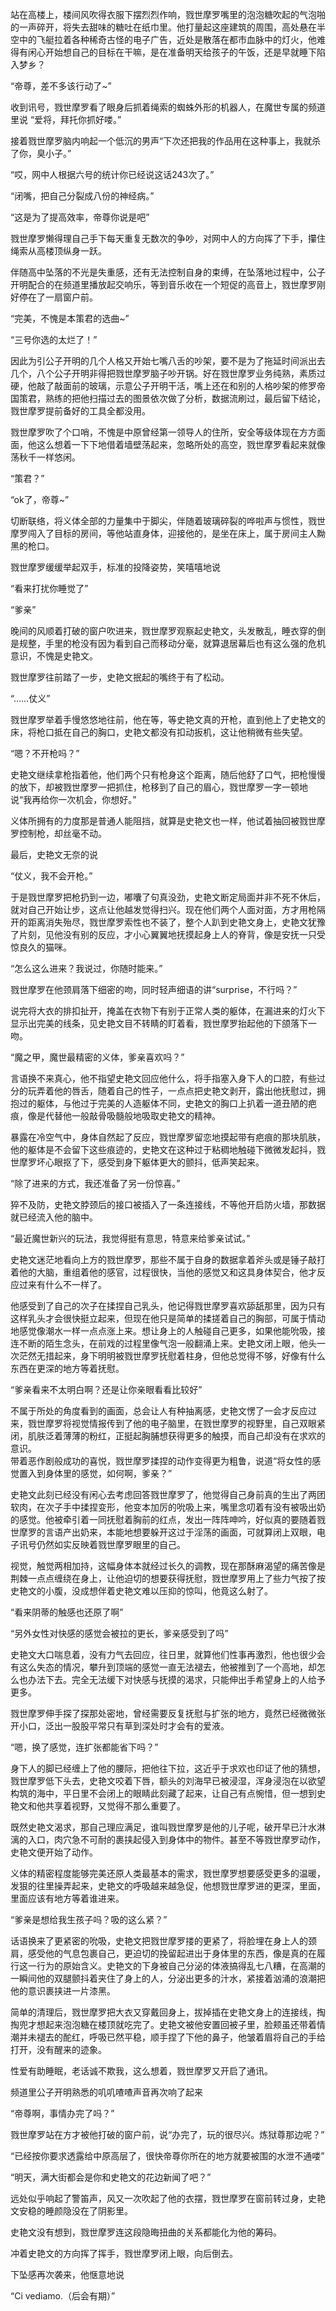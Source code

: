 站在高楼上，楼间风吹得衣服下摆烈烈作响，戮世摩罗嘴里的泡泡糖吹起的气泡啪的一声碎开，将失去甜味的糖吐在纸巾里。他打量起这座建筑的周围，高处悬在半空中的飞艇拉着各种稀奇古怪的电子广告，近处是散落在都市血脉中的灯火，他难得有闲心开始想自己的目标在干嘛，是在准备明天给孩子的午饭，还是早就睡下陷入梦乡？<br>“帝尊，差不多该行动了~”<br>收到讯号，戮世摩罗看了眼身后抓着绳索的蜘蛛外形的机器人，在魔世专属的频道里说 “爱将，拜托你抓好喽。”<br>接着戮世摩罗脑内响起一个低沉的男声“下次还把我的作品用在这种事上，我就杀了你，臭小子。”<br>“哎，网中人根据六号的统计你已经说这话243次了。”<br>“闭嘴，把自己分裂成八份的神经病。”<br>“这是为了提高效率，帝尊你说是吧”<br>戮世摩罗懒得理自己手下每天重复无数次的争吵，对网中人的方向挥了下手，攥住绳索从高楼顶纵身一跃。<br>伴随高中坠落的不光是失重感，还有无法控制自身的束缚，在坠落地过程中，公子开明配合的在频道里播放起交响乐，等到音乐收在一个短促的高音上，戮世摩罗刚好停在了一扇窗户前。<br>“完美，不愧是本策君的选曲~”<br>“三号你选的太烂了！”<br>因此为引公子开明的几个人格又开始七嘴八舌的吵架，要不是为了拖延时间派出去几个，八个公子开明非得把戮世摩罗脑子吵开锅。好在戮世摩罗业务纯熟，素质过硬，他敲了敲面前的玻璃，示意公子开明干活，嘴上还在和别的人格吵架的修罗帝国策君，熟练的把他扫描过去的图景依次做了分析，数据流刷过，最后留下结论，戮世摩罗提前备好的工具全都没用。<br> 戮世摩罗吹了个口哨，不愧是中原曾经第一领导人的住所，安全等级体现在方方面面，他这么想着一下下地借着墙壁荡起来，忽略所处的高空，戮世摩罗看起来就像荡秋千一样悠闲。<br>“策君？”<br>  “ok了，帝尊~”<br>切断联络，将义体全部的力量集中于脚尖，伴随着玻璃碎裂的哗啦声与惯性，戮世摩罗闯入了目标的房间，等他站直身体，迎接他的，是坐在床上，属于房间主人黝黑的枪口。<br>戮世摩罗缓缓举起双手，标准的投降姿势，笑嘻嘻地说<br>“看来打扰你睡觉了”<br>“爹亲”<br>晚间的风顺着打破的窗户吹进来，戮世摩罗观察起史艳文，头发散乱，睡衣穿的倒是规整，手里的枪没有因为看到自己而移动分毫，就算退居幕后也有这么强的危机意识，不愧是史艳文。<br>戮世摩罗往前踏了一步，史艳文抿起的嘴终于有了松动。<br>“……仗义”<br>戮世摩罗举着手慢悠悠地往前，他在等，等史艳文真的开枪，直到他上了史艳文的床，将枪口抵在自己的胸口，史艳文都没有扣动扳机，这让他稍微有些失望。<br>“嗯？不开枪吗？”<br>史艳文继续拿枪指着他，他们两个只有枪身这个距离，随后他舒了口气，把枪慢慢的放下，却被戮世摩罗一把抓住，枪移到了自己的眉心，戮世摩罗一字一顿地说“我再给你一次机会，你想好。”<br>义体所拥有的力度那是普通人能阻挡，就算是史艳文也一样，他试着抽回被戮世摩罗控制枪，却丝毫不动。<br>最后，史艳文无奈的说<br>“仗义，我不会开枪。”<br>于是戮世摩罗把枪扔到一边，嘟囔了句真没劲，史艳文断定局面并非不死不休后，就对自己开始让步，这点让他越发觉得扫兴。现在他们两个人面对面，方才用枪隔开的距离消失殆尽，戮世摩罗索性也不装了，整个人趴到史艳文身上，史艳文犹豫了片刻，见他没有别的反应，才小心翼翼地抚摸起身上人的脊背，像是安抚一只受惊良久的猫咪。<br>“怎么这么进来？我说过，你随时能来。”<br>戮世摩罗在他颈肩落下细密的吻，同时轻声细语的讲“surprise，不行吗？”<br>说完将大衣的排扣扯开，掩盖在衣物下有别于正常人类的躯体，在漏进来的灯火下显示出完美的线条，见史艳文目不转睛的盯着看，戮世摩罗抬起他的下颌落下一吻。<br>“魔之甲，魔世最精密的义体，爹亲喜欢吗？”<br>言语换不来真心，他不指望史艳文回应他什么，将手指塞入身下人的口腔，有些过分的玩弄着他的唇舌，随着自己的性子，一点点把史艳文剥开，露出他抚慰过，拥抱过的躯体，与他过于完美的人造躯体不同，史艳文的胸口上扒着一道丑陋的疤痕，像是代替他一般敲骨吸髓般地吸取史艳文的精神。<br>暴露在冷空气中，身体自然起了反应，戮世摩罗留恋地摸起带有疤痕的那块肌肤，他的躯体是不会留下这些痕迹的，史艳文在这种过于粘稠地触碰下微微发起抖，戮世摩罗坏心眼抠了下，感受到身下躯体更大的颤抖，低声笑起来。<br>“除了进来的方式，我还准备了另一份惊喜。”<br>猝不及防，史艳文脖颈后的接口被插入了一条连接线，不等他开启防火墙，那数据就已经流入他的脑中。<br>“最近魔世新兴的玩法，我觉得挺有意思，特意来给爹亲试试。”<br>史艳文迷茫地看向上方的戮世摩罗，那些不属于自身的数据拿着斧头或是锤子敲打着他的大脑，重组着他的感官，过程很快，当他的感觉又和这具身体契合，他才反应过来有什么不一样了。<br>他感受到了自己的次子在揉捏自己乳头，他记得戮世摩罗喜欢舔舐那里，因为只有这样乳头才会很快挺立起来，但现在他只是简单的揉搓着自己的胸部，可属于情动地感觉像潮水一样一点点涨上来。想让身上的人触碰自己更多，如果他能吮吸，接连不断的陌生念头，在前戏的过程里像气泡一般翻涌上来。史艳文闭上眼，他头一次茫然无措起来，身下明明被戮世摩罗抚慰着柱身，但他总觉得不够，好像有什么东西在更深的地方等着抚慰。<br>“爹亲看来不太明白啊？还是让你亲眼看看比较好”<br>不属于所处的角度看到的画面，总会让人有种抽离感，史艳文愣了一会才反应过来，戮世摩罗将视觉情报传到了他的电子脑里，在戮世摩罗的视野里，自己双眼紧闭，肌肤泛着薄薄的粉红，正挺起胸脯想获得更多的触摸，而自己却没有在求欢的意识。<br>带着恶作剧般成功的喜悦，戮世摩罗揉捏的动作变得更为粗鲁，说道“将女性的感觉置入到身体里的感觉，如何啊，爹亲？”<br>史艳文此刻已经没有闲心去考虑回答戮世摩罗了，他觉得自己身前真的生出了两团软肉，在次子手中揉捏变形，他变本加厉的吮吸上来，嘴里念叨着有没有被吸出奶的感觉。他被牵引着一同抚慰着胸前的红点，发出一阵阵呻吟，好似真的要随着戮世摩罗的言语产出奶来，本能地想要躲开这过于淫荡的画面，可就算闭上双眼，电子讯号仍然如实反映着戮世摩罗眼里的自己。<br>视觉，触觉两相加持，这幅身体本就经过长久的调教，现在那酥麻渴望的痛苦像是荆棘一点点缠绕在身上，让他迫切的想要获得抚慰，戮世摩罗用上了些力气按了按史艳文的小腹，没成想伴着史艳文难以压抑的惊叫，他竟这么射了。<br>“看来阴蒂的触感也还原了啊”<br>“另外女性对快感的感觉会被拉的更长，爹亲感受到了吗”<br>史艳文大口喘息着，没有力气去回应，往日里，就算他们性事再激烈，他也很少会有这么失态的情况，攀升到顶端的感觉一直无法褪去，他被推到了一个高地，却怎么也办法下去。完全无法缓下对快感与抚摸的渴求，只能伸出手希望身上的人给予更多。<br>戮世摩罗伸手探了探那处密地，曾经需要反复抚慰与扩张的地方，竟然已经微微张开小口，泛出一股股平常只有草到深处时才会有的爱液。<br>“嗯，换了感觉，连扩张都能省下吗？”<br>身下人的脚已经缠上了他的腰际，把他往下拉，这近乎于求欢也印证了他的猜想，戮世摩罗低下头去，史艳文咬着下唇，额头的刘海早已被浸湿，浑身浸泡在以欲望构筑的海中，平日里不会闭上的眼睛此刻藏了起来，让自己有点惋惜，但一想到史艳文和他共享着视野，又觉得不那么重要了。<br>既然史艳文渴求，那自己理应满足，谁叫戮世摩罗是他的儿子呢，破开早已汁水淋漓的入口，肉穴急不可耐的裹挟起侵入到身体中的物件。甚至不等戮世摩罗动作，史艳文便开始了动作。<br>义体的精密程度能够完美还原人类最基本的需求，戮世摩罗想要感受更多的温暖，发狠的往里操弄起来，史艳文的呼吸越来越急促，他想戮世摩罗进的更深，里面，里面应该有地方等着谁进来。<br>“爹亲是想给我生孩子吗？吸的这么紧？”<br>话语换来了更紧密的吮吸，史艳文把戮世摩罗搂的更紧了，将脸埋在身上人的颈肩，感受他的气息包裹自己，更迫切的挽留起进出于身体里的东西，像是真的在履行这一行为的原始含义。史艳文的下身被自己分泌的体液搞得乱七八糟，在高潮的一瞬间他的双腿颤抖着夹住了身上的人，分泌出更多的汁水，紧接着汹涌的浪潮把他的意识裹挟进一片漆黑。<br>简单的清理后，戮世摩罗把大衣又穿戴回身上，拔掉插在史艳文身上的连接线，掏掏兜才想起来泡泡糖在楼顶就吃完了。史艳文被他安置回被子里，脸颊虽还带着情潮并未褪去的酡红，呼吸已然平稳，顺手捏了下他的鼻子，他皱着眉将自己的手给打开，没有醒来的迹象。<br>性爱有助睡眠，老话诚不欺我，这么想着，戮世摩罗又开启了通讯。<br>频道里公子开明熟悉的叽叽喳喳声音再次响了起来<br>“帝尊啊，事情办完了吗？”<br>戮世摩罗站在方才被他打破的窗户前，说“办完了，玩的很尽兴。炼狱尊那边呢？”<br>“已经按你要求透露给中原高层了，很快帝尊你所在的地方就要被围的水泄不通喽”<br>“明天，满大街都会是你和史艳文的花边新闻了吧？”<br>远处似乎响起了警笛声，风又一次吹起了他的衣摆，戮世摩罗在窗前转过身，史艳文安稳的睡颜隐没在了阴影里。<br>史艳文没有想到，戮世摩罗连这段隐晦扭曲的关系都能化为他的筹码。<br>冲着史艳文的方向挥了挥手，戮世摩罗闭上眼，向后倒去。<br>下坠感再次袭来，他惬意地说 <br>“Ci vediamo.（后会有期）”<br>